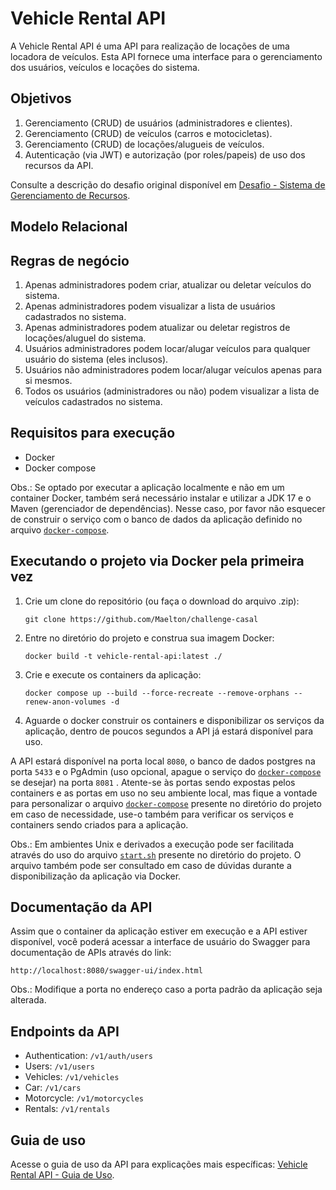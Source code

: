 # Vehicle Rental API

A Vehicle Rental API é uma API para realização de locações de uma locadora de veículos. Esta API fornece uma interface para o gerenciamento dos usuários, veículos e locações do sistema.

## Objetivos

1. Gerenciamento (CRUD) de usuários (administradores e clientes).
2. Gerenciamento (CRUD) de veículos (carros e motocicletas).
3. Gerenciamento (CRUD) de locações/alugueis de veículos.
4. Autenticação (via JWT) e autorização (por roles/papeis) de uso dos recursos da API.

Consulte a descrição do desafio original disponível em [Desafio - Sistema de Gerenciamento de Recursos](docs/challenge-description.md).

## Modelo Relacional

## Regras de negócio

1. Apenas administradores podem criar, atualizar ou deletar veículos do sistema.
2. Apenas administradores podem visualizar a lista de usuários cadastrados no sistema.
3. Apenas administradores podem atualizar ou deletar registros de locações/aluguel do sistema.
4. Usuários administradores podem locar/alugar veículos para qualquer usuário do sistema (eles inclusos).
5. Usuários não administradores podem locar/alugar veículos apenas para si mesmos.
6. Todos os usuários (administradores ou não) podem visualizar a lista de veículos cadastrados no sistema.

## Requisitos para execução

- Docker
- Docker compose

Obs.: Se optado por executar a aplicação localmente e não em um container Docker, também será necessário instalar e utilizar a JDK 17 e o Maven (gerenciador de dependências). Nesse caso, por favor não esquecer de construir o serviço com o banco de dados da aplicação definido no arquivo [`docker-compose`](docker-compose.yml).

## Executando o projeto via Docker pela primeira vez

1. Crie um clone do repositório (ou faça o download do arquivo .zip):

    ```
    git clone https://github.com/Maelton/challenge-casal
    ```

2. Entre no diretório do projeto e construa sua imagem Docker:

    ```
    docker build -t vehicle-rental-api:latest ./
    ```

3. Crie e execute os containers da aplicação:

    ```
    docker compose up --build --force-recreate --remove-orphans --renew-anon-volumes -d
    ```

4. Aguarde o docker construir os containers e disponibilizar os serviços da aplicação, dentro de poucos segundos a API já estará disponível para uso.

A API estará disponível na porta local `8080`, o banco de dados postgres na porta `5433` e o PgAdmin (uso opcional, apague o serviço do [`docker-compose`](docker-compose.yml) se desejar) na porta `8081` . Atente-se às portas sendo expostas pelos containers e as portas em uso no seu ambiente local, mas fique a vontade para personalizar o arquivo [`docker-compose`](docker-compose.yml) presente no diretório do projeto em caso de necessidade, use-o também para verificar os serviços e containers sendo criados para a aplicação.

Obs.: Em ambientes Unix e derivados a execução pode ser facilitada através do uso do arquivo [`start.sh`](start.sh) presente no diretório do projeto. O arquivo também pode ser consultado em caso de dúvidas durante a disponibilização da aplicação via Docker.

## Documentação da API

Assim que o container da aplicação estiver em execução e a API estiver disponível, você poderá acessar a interface de usuário do Swagger para documentação de APIs através do link:


`http://localhost:8080/swagger-ui/index.html`

Obs.: Modifique a porta no endereço caso a porta padrão da aplicação seja alterada.

## Endpoints da API

- Authentication: `/v1/auth/users`
- Users: `/v1/users`
- Vehicles: `/v1/vehicles`
- Car: `/v1/cars`
- Motorcycle: `/v1/motorcycles`
- Rentals: `/v1/rentals`

## Guia de uso

Acesse o guia de uso da API para explicações mais específicas: [Vehicle Rental API - Guia de Uso](docs/Guia-de-Uso---Vehicle-Rental-API-v1.0.0.0.pdf).